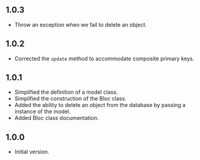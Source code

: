 ## 1.0.3

- Throw an exception when we fail to delete an object.

## 1.0.2

- Corrected the `update` method to accommodate composite primary keys.

## 1.0.1

- Simplified the definition of a model class.
- Simplified the construction of the Bloc class.
- Added the ability to delete an object from the database by passing a instance of the model.
- Added Bloc class documentation.

## 1.0.0

- Initial version.
